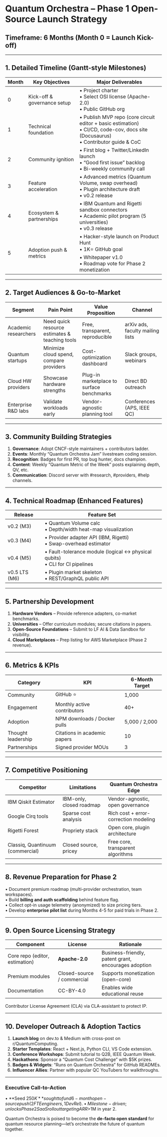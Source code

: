 # Quantum Orchestra – Phase 1 Open-Source Launch Strategy  
## Timeframe: 6 Months (Month 0 = Launch Kick-off)

---

## 1. Detailed Timeline (Gantt-style Milestones)

| Month | Key Objectives | Major Deliverables |
|-------|----------------|--------------------|
| 0 | Kick-off & governance setup | • Project charter<br>• Select OSI license (Apache-2.0)<br>• Public GitHub org |
| 1 | Technical foundation | • Publish MVP repo (core circuit editor + basic estimation)<br>• CI/CD, code-cov, docs site (Docusaurus)<br>• Contributor guide & CoC |
| 2 | Community ignition | • First blog + Twitter/LinkedIn launch<br>• “Good first issue” backlog<br>• Bi-weekly community call |
| 3 | Feature acceleration | • Advanced metrics (Quantum Volume, swap overhead)<br>• Plugin architecture draft<br>• v0.2 release |
| 4 | Ecosystem & partnerships | • IBM Quantum and Rigetti sandbox connectors<br>• Academic pilot program (5 universities)<br>• v0.3 release |
| 5 | Adoption push & metrics | • Hacker-style launch on Product Hunt<br>• 1K⭐ GitHub goal<br>• Whitepaper v1.0<br>• Roadmap vote for Phase 2 monetization |

---

## 2. Target Audiences & Go-to-Market

| Segment | Pain Point | Value Proposition | Channel |
|---------|------------|-------------------|---------|
| Academic researchers | Need quick resource estimates & teaching tools | Free, transparent, reproducible | arXiv ads, faculty mailing lists |
| Quantum startups | Minimize cloud spend, compare providers | Cost-optimization dashboard | Slack groups, webinars |
| Cloud HW providers | Showcase hardware strengths | Plug-in marketplace to surface benchmarks | Direct BD outreach |
| Enterprise R&D labs | Validate workloads early | Vendor-agnostic planning tool | Conferences (APS, IEEE QC) |

---

## 3. Community Building Strategies

1. **Governance**: Adopt CNCF-style maintainers + contributors ladder.  
2. **Events**: Monthly “Quantum Orchestra Jam” livestream coding session.  
3. **Recognition**: Badges for first PR, top bug hunter, docs champion.  
4. **Content**: Weekly “Quantum Metric of the Week” posts explaining depth, QV, etc.  
5. **Communication**: Discord server with #research, #providers, #help channels.  

---

## 4. Technical Roadmap (Enhanced Features)

| Release | Feature Set |
|---------|-------------|
| v0.2 (M3) | • Quantum Volume calc<br>• Depth/width heat-map visualization |
| v0.3 (M4) | • Provider adapter API (IBM, Rigetti)<br>• Swap-overhead estimator |
| v0.4 (M5) | • Fault-tolerance module (logical ↔ physical qubits)<br>• CLI for CI pipelines |
| v0.5 LTS (M6) | • Plugin market skeleton<br>• REST/GraphQL public API |

---

## 5. Partnership Development

1. **Hardware Vendors** – Provide reference adapters, co-market benchmarks.  
2. **Universities** – Offer curriculum modules; secure citations in papers.  
3. **Open-Source Foundations** – Submit to LF AI & Data Sandbox for visibility.  
4. **Cloud Marketplaces** – Prep listing for AWS Marketplace (Phase 2 revenue).

---

## 6. Metrics & KPIs

| Category | KPI | 6-Month Target |
|----------|-----|----------------|
| Community | GitHub ⭐ | 1,000 |
| Engagement | Monthly active contributors | 40+ |
| Adoption | NPM downloads / Docker pulls | 5,000 / 2,000 |
| Thought leadership | Citations in academic papers | 10 |
| Partnerships | Signed provider MOUs | 3 |

---

## 7. Competitive Positioning

| Competitor | Limitations | Quantum Orchestra Edge |
|------------|-------------|------------------------|
| IBM Qiskit Estimator | IBM-only, closed roadmap | Vendor-agnostic, open governance |
| Google Cirq tools | Sparse cost analysis | Rich cost + error-correction modeling |
| Rigetti Forest | Propriety stack | Open core, plugin architecture |
| Classiq, Quantinuum (commercial) | Closed source, pricey | Free core, transparent algorithms |

---

## 8. Revenue Preparation for Phase 2

• Document premium roadmap (multi-provider orchestration, team workspaces).  
• Build **billing and auth scaffolding** behind feature flag.  
• Collect opt-in usage telemetry (anonymized) to size pricing tiers.  
• Develop **enterprise pilot list** during Months 4-5 for paid trials in Phase 2.

---

## 9. Open Source Licensing Strategy

| Component | License | Rationale |
|-----------|---------|-----------|
| Core repo (editor, estimation) | **Apache-2.0** | Business-friendly, patent grant, encourages adoption |
| Premium modules | Closed-source / commercial | Supports monetization (open-core) |
| Documentation | CC-BY-4.0 | Enables wide educational reuse |

Contributor License Agreement (CLA) via CLA-assistant to protect IP.

---

## 10. Developer Outreach & Adoption Tactics

1. **Launch blog** on dev.to & Medium with cross-post on r/QuantumComputing.  
2. **Starter Templates**: React + Next.js, Python CLI, VS Code extension.  
3. **Conference Workshops**: Submit tutorial to Q2B, IEEE Quantum Week.  
4. **Hackathons**: Sponsor a “Quantum Cost Challenge” with $5K prizes.  
5. **Badges & Widgets**: “Runs on Quantum Orchestra” for GitHub READMEs.  
6. **Influencer Allies**: Partner with popular QC YouTubers for walkthroughs.  

---

### Executive Call-to-Action

• **Seed $250K** sought to fund 6-month open-source push (2 FTE engineers, 1 DevRel).  
• Milestone-driven; unlocks Phase 2 SaaS rollout targeting ARR >$1M in year 2.

Quantum Orchestra is poised to become the **de-facto open standard** for quantum resource planning—let’s orchestrate the future of quantum together.  
